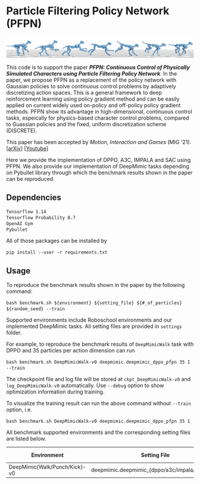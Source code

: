 # Particle Filtering Policy Network (PFPN)
![](doc/teaser.png)

This code is to support the paper _**PFPN: Continuous Control of Physically Simulated Characters using Particle Filtering Policy Network**_. In the paper, we propose PFPN as a replacement of the policy network with Gaussian policies to solve continuous control problems by adaptively discretizing action spaces. This is a general framework to deep reinforcement learning using policy gradient method and can be easily applied on current widely used on-policy and off-policy policy gradient methods. PFPN show its advantage in high-dimensional, continuous control tasks, espeically for physics-based character control problems, compared to Guassian policies and the fixed, uniform discretization scheme (DISCRETE).

This paper has been accepted by *Motion, Interaction and Games* (MIG '21).
[[arXiv](https://arxiv.org/abs/2003.06959)]
[[Youtube](https://www.youtube.com/watch?v=YTtdnq0WpWo)]


Here we provide the implementation of DPPO, A3C, IMPALA and SAC using PFPN. We also provide our implementation of DeepMimic tasks depending on Pybullet library through which the benchmark results shown in the paper can be reproduced.


## Dependencies

    Tensorflow 1.14
    Tensorflow Probability 0.7
    OpenAI Gym
    Pybullet

All of those packages can be installed by

    pip install --user -r requirements.txt


## Usage
To reproduce the benchmark results shown in the paper by the following command:

    bash benchmark.sh ${environment} ${setting_file} ${#_of_particles} ${random_seed} --train

Supported environments include Roboschool environments and our implemented DeepMimic tasks. All setting files are provided in `settings` folder.

For example, to reproduce the benchmark results of `DeepMimicWalk` task with DPPO and 35 particles per action dimension can run

    bash benchmark.sh DeepMimicWalk-v0 deepmimic.deepmimic_dppo_pfpn 35 1 --train

The checkpoint file and log file will be stored at `ckpt_DeepMimicWalk-v0` and `log_DeepMimicWalk-v0` automatically. Use `--debug` option to show optimization information during training.

To visualize the training result can run the above command without `--train` option, i.e.

    bash benchmark.sh DeepMimicWalk-v0 deepmimic.deepmimic_dppo_pfpn 35 1


All benchmark supported environments and the corresponding setting files are listed below.

| Environment                   | Setting File                                    | # of Particles |
|-------------------------------|-------------------------------------------------|----------------|
| DeepMimic{Walk/Punch/Kick}-v0 | deepmimic.deepmimic_{dppo/a3c/impala/sac}_pfpn  | 35        |    
